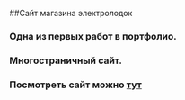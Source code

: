 ##Сайт магазина электролодок
### Одна из первых работ в портфолио.
### Многостраничный сайт.
### Посмотреть сайт можно [тут](navielon.github.io/pricep_p/)
